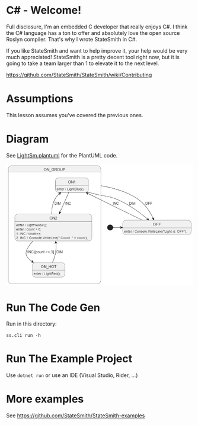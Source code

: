 # C# - Welcome!
Full disclosure, I'm an embedded C developer that really enjoys C#. I think the C# language has a ton to offer and absolutely love the open source Roslyn compiler. That's why I wrote StateSmith in C#.

If you like StateSmith and want to help improve it, your help would be very much appreciated! StateSmith is a pretty decent tool right now, but it is going to take a team larger than 1 to elevate it to the next level.

https://github.com/StateSmith/StateSmith/wiki/Contributing

# Assumptions
This lesson assumes you've covered the previous ones.

# Diagram
See [LightSm.plantuml](./LightSm.plantuml) for the PlantUML code.

![](docs/fsm.png)

# Run The Code Gen
Run in this directory:
```
ss.cli run -h
```

# Run The Example Project
Use `dotnet run` or use an IDE (Visual Studio, Rider, ...)


# More examples
See https://github.com/StateSmith/StateSmith-examples
